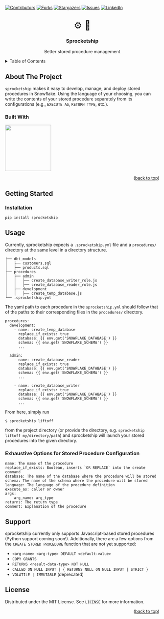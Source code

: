 <!-- Improved compatibility of back to top link: See: https://github.com/othneildrew/Best-README-Template/pull/73 -->
<a name="readme-top"></a>
<!--
*** Thanks for checking out the Best-README-Template. If you have a suggestion
*** that would make this better, please fork the repo and create a pull request
*** or simply open an issue with the tag "enhancement".
*** Don't forget to give the project a star!
*** Thanks again! Now go create something AMAZING! :D
-->



<!-- PROJECT SHIELDS -->
<!--
*** I'm using markdown "reference style" links for readability.
*** Reference links are enclosed in brackets [ ] instead of parentheses ( ).
*** See the bottom of this document for the declaration of the reference variables
*** for contributors-url, forks-url, etc. This is an optional, concise syntax you may use.
*** https://www.markdownguide.org/basic-syntax/#reference-style-links
-->
[![Contributors][contributors-shield]][contributors-url]
[![Forks][forks-shield]][forks-url]
[![Stargazers][stars-shield]][stars-url]
[![Issues][issues-shield]][issues-url]
[![LinkedIn][linkedin-shield]][linkedin-url]



<!-- PROJECT LOGO -->
<br />
<div align="center">
  <a href="https://github.com/nicklausroach/sprocketship" style="font-size: 30px; text-decoration: none;">
    ⚙️ 🚀
  </a>
<h3 align="center">Sprocketship</h3>

  <p align="center">
    Better stored procedure management
  </p>
</div>



<!-- TABLE OF CONTENTS -->
<details>
  <summary>Table of Contents</summary>
  <ol>
    <li>
      <a href="#about-the-project">About The Project</a>
      <ul>
        <li><a href="#built-with">Built With</a></li>
      </ul>
    </li>
    <li>
      <a href="#getting-started">Getting Started</a>
      <ul>
        <li><a href="#installation">Installation</a></li>
      </ul>
    </li>
    <li><a href="#usage">Usage</a></li>
    <li><a href="#license">License</a></li>
  </ol>
</details>



<!-- ABOUT THE PROJECT -->
## About The Project

`sprocketship` makes it easy to develop, manage, and deploy stored procedures in Snowflake. Using the language of your choosing, you can write the contents of your stored procedure separately from its configurations (e.g., `EXECUTE AS`, `RETURN TYPE`, etc.). 




### Built With

<a href=https://github.com/pipeline-tools/ABSQL>
<img src=https://raw.githubusercontent.com/pipeline-tools/ABSQL/598fcab4a5ccb1ca674c40e740b4edd9f99251a6/images/logo_400.svg width='150'>
</a>

<p align="right">(<a href="#readme-top">back to top</a>)</p>



<!-- GETTING STARTED -->
## Getting Started

### Installation

`pip install sprocketship`



<!-- USAGE EXAMPLES -->
## Usage

Currently, sprocketship expects a `.sprocketship.yml` file and a `procedures/` directory at the same level in a directory structure.

```
├── dbt_models
│   ├── customers.sql
│   ├── products.sql
├── procedures
│   ├── admin
│   │   ├── create_database_writer_role.js
│   │   ├── create_database_reader_role.js
│   ├── development
│   │   ├── create_temp_database.js
└── .sprocketship.yml
```

The yaml path to each procedure in the `sprocketship.yml` should follow that of the paths to their corresponding files in the `procedures/` directory. 

```
procedures:
  development:
    - name: create_temp_database
      replace_if_exists: true
      database: {{ env.get('SNOWFLAKE_DATABASE') }}
      schema: {{ env.get('SNOWFLAKE_SCHEMA') }}
      ...

  admin:
    - name: create_database_reader
      replace_if_exists: true
      database: {{ env.get('SNOWFLAKE_DATABASE') }}
      schema: {{ env.get('SNOWFLAKE_SCHEMA') }}
      ...

    - name: create_database_writer
      replace_if_exists: true
      database: {{ env.get('SNOWFLAKE_DATABASE') }}
      schema: {{ env.get('SNOWFLAKE_SCHEMA') }}
      ...
```

From here, simply run 

`$ sprocketship liftoff` 

from the project directory (or provide the directory, e.g. `sprocketship liftoff my/directory/path`) and sprocketship will launch your stored procedures into the given directory. 

### Exhaustive Options for Stored Procedure Configuration

```
name: The name of the procedure
replace_if_exists: Boolean, inserts `OR REPLACE` into the create command
database: The name of the database where the procedure will be stored
schema: The name of the schema where the procedure will be stored
language: The language of the procedure definition
execute_as: caller or owner
args:
    arg_name: arg_type
returns: The return type
comment: Explanation of the procedure
```

## Support

sprocketship currently only supports Javascript-based stored procedures (Python support coming soon!). Additionally, there are a few options from the `CREATE STORED PROCEDURE` function that are not yet supported:

* `<arg-name> <arg-type> DEFAULT <default-value>`
* `COPY GRANTS`
* `RETURNS <result-data-type> NOT NULL`
* `CALLED ON NULL INPUT | { RETURNS NULL ON NULL INPUT | STRICT }`
* `VOLATILE | IMMUTABLE` (deprecated)


<!-- LICENSE -->
## License

Distributed under the MIT License. See `LICENSE` for more information.

<p align="right">(<a href="#readme-top">back to top</a>)</p>


<!-- MARKDOWN LINKS & IMAGES -->
<!-- https://www.markdownguide.org/basic-syntax/#reference-style-links -->
[contributors-shield]: https://img.shields.io/github/contributors/nicklausroach/sprocketship.svg?style=for-the-badge
[contributors-url]: https://github.com/nicklausroach/sprocketship/graphs/contributors
[forks-shield]: https://img.shields.io/github/forks/nicklausroach/sprocketship.svg?style=for-the-badge
[forks-url]: https://github.com/nicklausroach/sprocketship/network/members
[stars-shield]: https://img.shields.io/github/stars/nicklausroach/sprocketship.svg?style=for-the-badge
[stars-url]: https://github.com/nicklausroach/sprocketship/stargazers
[issues-shield]: https://img.shields.io/github/issues/nicklausroach/sprocketship.svg?style=for-the-badge
[issues-url]: https://github.com/nicklausroach/sprocketship/issues
[license-shield]: https://img.shields.io/github/license/nicklausroach/sprocketship.svg?style=for-the-badge
[license-url]: https://github.com/nicklausroach/sprocketship/blob/main/LICENSE
[linkedin-shield]: https://img.shields.io/badge/-LinkedIn-black.svg?style=for-the-badge&logo=linkedin&colorB=555
[linkedin-url]: https://linkedin.com/in/nicklausroach
